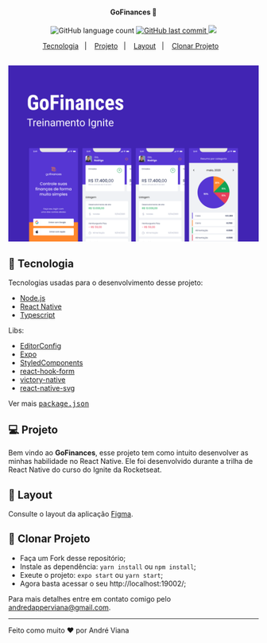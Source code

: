 <h4 align="center">
  GoFinances 🏦
</h4>

<p align="center">
  <img alt="GitHub language count" src="https://img.shields.io/badge/languages-2-green">

  <a href="https://github.com/vianaandre/goFinances/commits/master">
    <img alt="GitHub last commit" src="https://img.shields.io/github/commit-activity/m/vianaandre/goFinances?color=green&label=commit&logo=green&logoColor=green&style=plastic">
  </a>

  <img src="https://img.shields.io/github/last-commit/vianaandre/goFinances">
</p>

<p align="center">
  <a href="#rocket-tecnologia">Tecnologia</a>&nbsp;&nbsp;&nbsp;|&nbsp;&nbsp;&nbsp;
  <a href="#-projeto">Projeto</a>&nbsp;&nbsp;&nbsp;|&nbsp;&nbsp;&nbsp;
  <a href="#-layout">Layout</a>&nbsp;&nbsp;&nbsp;|&nbsp;&nbsp;&nbsp;
  <a href="#-clonar-projeto">Clonar Projeto</a>&nbsp;&nbsp;&nbsp;
</p>

<br>

<img src="capa.png" />

<br>

## :rocket: Tecnologia

Tecnologias usadas para o desenvolvimento desse projeto:

- [Node.js](https://nodejs.org/en/)
- [React Native](https://reactjs.org)
- [Typescript](https://www.typescriptlang.org/)

Libs:

- [EditorConfig](https://editorconfig.org/)
- [Expo](https://expo.dev/)
- [StyledComponents](https://styled-components.com/)
- [react-hook-form](https://react-hook-form.com/get-started)
- [victory-native](https://formidable.com/open-source/victory/docs/victory-pie/)
- [react-native-svg](https://github.com/react-native-svg/react-native-svg)

Ver mais <kbd>[package.json](./package.json)</kbd>

## 💻 Projeto

Bem vindo ao <b>GoFinances</b>, esse projeto tem como intuito desenvolver as minhas habilidade no React Native. Ele foi desenvolvido durante a trilha de React Native do curso do Ignite da Rocketseat.

## 🔖 Layout

Consulte o layout da aplicação [Figma](https://www.figma.com/file/vThJ6qrb4HDT6RfO5sJGu0/GoFinances-Ignite?node-id=0%3A1).

## 🤔 Clonar Projeto

- Faça um Fork desse repositório;
- Instale as dependência: `yarn install` ou `npm install`;
- Exeute o projeto: `expo start` ou `yarn start`;
- Agora basta acessar o seu http://localhost:19002/;

Para mais detalhes entre em contato comigo pelo <a href="mailto:andredapperviana@gmail.com">andredapperviana@gmail.com</a>.

---

Feito como muito ♥ por André Viana

